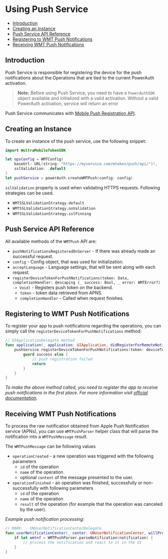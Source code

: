 # Using Push Service

<!-- begin TOC -->
- [Introduction](#introduction)
- [Creating an Instance](#creating-an-instance)
- [Push Service API Reference](#push-service-api-reference)
- [Registering to WMT Push Notifications](#registering-to-wmt-push-notifications)
- [Receiving WMT Push Notifications](#receiving-wmt-push-notifications)
<!-- end -->

## Introduction

Push Service is responsible for registering the device for the push notifications about the Operations that are tied to the current PowerAuth activation.

> __Note:__ Before using Push Service, you need to have a `PowerAuthSDK` object available and initialized with a valid activation. Without a valid PowerAuth activation, service will return an error

Push Service communicates with [Mobile Push Registration API](https://github.com/wultra/powerauth-webflow/blob/develop/docs/Mobile-Push-Registration-API.md).

## Creating an Instance

To create an instance of the push service, use the following snippet:

```swift
import WultraMobileTokenSDK

let opsConfig = WMTConfig(
    baseUrl: URL(string: "https://myservice.com/mtoken/push/api/")!,
    sslValidation: .default
)
let pushService = powerAuth.createWMTPush(config: config)
```

`sslValidation` property is used when validating HTTPS requests. Following strategies can be used.  

- `WMTSSLValidationStrategy.default` 
- `WMTSSLValidationStrategy.noValidation`
- `WMTSSLValidationStrategy.sslPinning` 

## Push Service API Reference

All available methods of the `WMTPush` API are:

- `pushNotificationsRegisteredOnServer` - If there was already made an successful request.
- `config` - Config object, that was used for initialization.
- `acceptLanguage` - Language settings, that will be sent along with each request.
- `registerDeviceTokenForPushNotifications(token: Data, completionHandler: @escaping (_ success: Bool, _ error: WMTError?) -> Void)` - Registers push token on the backend.
    - `token` - token data retrieved from APNS.
    - `completionHandler` - Called when request finishes.

## Registering to WMT Push Notifications

To register your app to push notifications regarding the operations, you can simply call the `registerDeviceTokenForPushNotifications` method:

```swift
// UIApplicationDelegate method
func application(_ application: UIApplication, didRegisterForRemoteNotificationsWithDeviceToken deviceToken: Data) {
    pushService.registerDeviceTokenForPushNotifications(token: deviceToken) { success, error in
        guard success else {
            // push registration failed
            return
        }
    }
}
```

_To make the above method called, you need to register the app to receive push notifications in the first place. For more information visit [official documentation](https://developer.apple.com/documentation/usernotifications/handling_notifications_and_notification-related_actions)._

## Receiving WMT Push Notifications

To process the raw notification obtained from Apple Push Notification service (APNs), you can use `WMTPushParser` helper class that will parse the notification into a `WMTPushMessage` result.

The `WMTPushMessage` can be following values

- `operationCreated` - a new operation was triggered with the following parameters
  -  `id` of the operation
  -  `name` of the operation
  -  optional `content` of the message presented to the user.
- `operationFinished` - an operation was finished, successfully or non-successfully with following parameters
  -  `id` of the operation
  -  `name` of the operation
  -  `result` of the operation (for example that the operation was canceled by the user).


_Example push notification processing:_

```swift
// MARK: - UNUserNotificationCenterDelegate
func userNotificationCenter(_ center: UNUserNotificationCenter, willPresent notification: UNNotification, withCompletionHandler completionHandler: @escaping (UNNotificationPresentationOptions) -> Void) {
    if let wmtnf = WMTPushParser.parseNotification(notification) {
        // process the notification and react to it in the UI
    }
}
```
